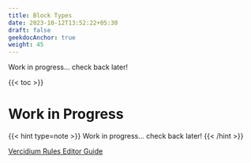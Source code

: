 ```yaml
---
title: Block Types
date: 2023-10-12T13:52:22+05:30
draft: false
geekdocAnchor: true
weight: 45
---
```


Work in progress... check back later!

{{< toc >}}

# Work in Progress

{{< hint type=note >}}
Work in progress... check back later!
{{< /hint >}}

[Vercidium Rules Editor Guide](https://vercidium.com/blog/battlefield-2042-portal-rules-editor-guide/)
